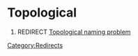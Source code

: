 # Topological
1.  REDIRECT [Topological naming problem](Topological_naming_problem.md)

[Category:Redirects](Category:Redirects.md)
